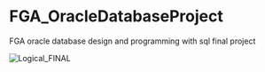# FGA_OracleDatabaseProject
FGA oracle database design and programming with sql final project

![Logical_FINAL](https://user-images.githubusercontent.com/63569591/137359649-42b1b95d-bd9a-4f98-b63b-c310c3feab49.png)
